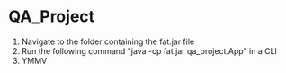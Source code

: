 # QA_Project

1. Navigate to the folder containing the fat.jar file
2. Run the following command "java -cp fat.jar qa_project.App" in a CLI
3. YMMV 
